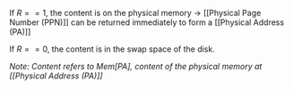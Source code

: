 If $R == 1$, the content is on the physical memory $\rightarrow$ [[Physical Page Number (PPN)]] can be returned immediately to form a [[Physical Address (PA)]]

If $R == 0$, the content is in the swap space of the disk.

*Note: Content refers to Mem[PA], content of the physical memory at [[Physical Address (PA)]]*

